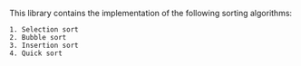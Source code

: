 This library contains the implementation of the following sorting algorithms:

    1. Selection sort
    2. Bubble sort
    3. Insertion sort
    4. Quick sort
    